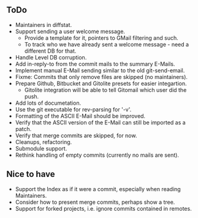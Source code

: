 ## ToDo

* Maintainers in diffstat.
* Support sending a user welcome message.
    * Provide a template for it, pointers to GMail filtering and such.
    * To track who we have already sent a welcome message - need a different DB for that.
* Handle Level DB corruption.
* Add in-reply-to from the commit mails to the summary E-Mails.
* Implement manual E-Mail sending similar to the old git-send-email.
* Fixme: Commits that only remove files are skipped (no maintainers).
* Prepare Github, Bitbucket and Gitolite presets for easier integartion.
    * Gitolite integration will be able to tell Gitomail which user did the push.
* Add lots of documetation.
* Use the git executable for rev-parsing for '-v'.
* Formatting of the ASCII E-Mail should be improved.
* Verify that the ASCII version of the E-Mail can still be imported as a patch.
* Verify that merge commits are skipped, for now.
* Cleanups, refactoring.
* Submodule support.
* Rethink handling of empty commits (currently no mails are sent).

## Nice to have

* Support the Index as if it were a commit, especially when reading Maintainers.
* Consider how to present merge commits, perhaps show a tree.
* Support for forked projects, i.e. ignore commits contained in remotes.
